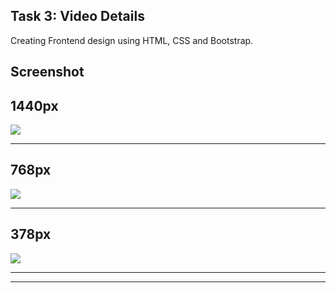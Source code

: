 ## Task 3: Video Details

Creating Frontend design using HTML, CSS and Bootstrap.

## Screenshot

## 1440px

<img src="../Readme-Images/task3-desktop.png" />

---

## 768px

<img src="../Readme-Images/task3-tab.png" />

---

## 378px

<img src="../Readme-Images/task3-mobile.png" />

---

---